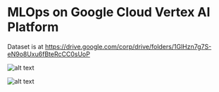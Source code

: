 # MLOps on Google Cloud Vertex AI Platform
Dataset is at https://drive.google.com/corp/drive/folders/1GlHzn7g7S-eN9o8Uxu6fBteRcCC0sUoP

![alt text](https://github.com/yantkgcp/vertex/blob/main/Screen%20Shot%202022-02-07%20at%202.24.12%20PM.png)



![alt text](https://github.com/yantkgcp/vertex/blob/main/Screen%20Shot%202022-02-07%20at%202.24.54%20PM.png)
